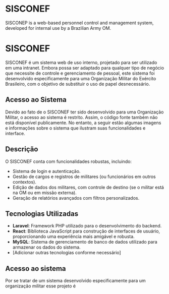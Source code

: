 # SISCONEF
SISCONEP is a web-based personnel control and management system, developed for internal use by a Brazilian Army OM.

# SISCONEF

SISCONEF é um sistema web de uso interno, projetado para ser utilizado em uma intranet. Embora possa ser adaptado para qualquer tipo de negócio que necessite de controle e gerenciamento de pessoal, este sistema foi desenvolvido especificamente para uma Organização Militar do Exército Brasileiro, com o objetivo de substituir o uso de papel desnecessário.

## Acesso ao Sistema

Devido ao fato de o SISCONEF ter sido desenvolvido para uma Organização Militar, o acesso ao sistema é restrito. Assim, o código fonte também não está disponível publicamente. No entanto, a seguir estão algumas imagens e informações sobre o sistema que ilustram suas funcionalidades e interface.

## Descrição

O SISCONEF conta com funcionalidades robustas, incluindo:

- Sistema de login e autenticação.
- Gestão de cargos e registros de militares (ou funcionários em outros contextos).
- Edição de dados dos militares, com controle de destino (se o militar está na OM ou em missão externa).
- Geração de relatórios avançados com filtros personalizados.

## Tecnologias Utilizadas

- **Laravel**: Framework PHP utilizado para o desenvolvimento do backend.
- **React**: Biblioteca JavaScript para construção de interfaces de usuário, proporcionando uma experiência mais amigável e robusta.
- **MySQL**: Sistema de gerenciamento de banco de dados utilizado para armazenar os dados do sistema.
- [Adicionar outras tecnologias conforme necessário]

## Acesso ao sistema

Por se tratar de um sistema desenvolvido especificamente para um organização militar esse projeto é 
